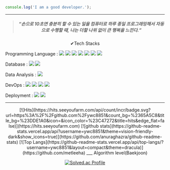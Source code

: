 
```javascript
console.log('I am a good developer.');
```
___
<div align=center>

> ##### <q>손으로 10초면 충분히 할 수 있는 일을 컴퓨터로 하루 종일 프로그래밍해서 자동으로 수행할 때, 나는 더할 나위 없이 큰 행복을 느낀다.</q>

</div>

<div align=center>
  
✔Tech Stacks

</div>

Programming Language :  ![](https://img.shields.io/badge/Html-E34F26?style=flat-square&logo=Html5&logoColor=white)
![](https://img.shields.io/badge/Css-1572B6?style=flat-square&logo=Css3&logoColor=white)
![](https://img.shields.io/badge/Javascript-F7DF1E?style=flat-square&logo=Javascript&logoColor=white)
![](https://img.shields.io/badge/React-61DAFB?style=flat-square&logo=React&logoColor=white)
![](https://img.shields.io/badge/C-A8B9CC?style=flat-square&logo=C&logoColor=white)
<img src="https://img.shields.io/badge/c++-00599C?style=flat-square&logo=c%2B%2B&logoColor=white"/></a>
![](https://img.shields.io/badge/Python-3776AB?style=flat-square&logo=Python&logoColor=white)

Database : 
![](https://img.shields.io/badge/mysql-4479A1?style=flat-square&logo=MySQL&logoColor=white)
![](https://img.shields.io/badge/firebase-FFCA28?style=flat-square&logo=Firebase&logoColor=white)

Data Analysis :
![](https://img.shields.io/badge/Jupyter-F37626?style=flat-square&logo=Jupyter&logoColor=white)

DevOps : 
![](https://img.shields.io/badge/Github-181717?style=flat-square&logo=GitHub&logoColor=white)
![](https://img.shields.io/badge/Docker-2496ED?style=flat-square&logo=Docker&logoColor=white)
![](https://img.shields.io/badge/Jenkins-D24939?style=flat-square&logo=Jenkins&logoColor=white)
![](https://img.shields.io/badge/Selenium-43B02A?style=flat-square&logo=Selenium&logoColor=white)

Deployment : 
![](https://img.shields.io/badge/aws-232F3E?style=flat-square&logo=AmazonAWS&logoColor=white)
![](https://img.shields.io/badge/firebase-FFCA28?style=flat-square&logo=Firebase&logoColor=white)
___

<div align=center>
[![Hits](https://hits.seeyoufarm.com/api/count/incr/badge.svg?url=https%3A%2F%2Fgithub.com%2Fywc8851&count_bg=%2365A5C8&title_bg=%23DDE1A0&icon=&icon_color=%23C47272&title=hits&edge_flat=false)](https://hits.seeyoufarm.com)
[![github stats](https://github-readme-stats.vercel.app/api?username=ywc8851&theme=vision-friendly-dark&show_icons=true)](https://github.com/anuraghazra/github-readme-stats)
[![Top Langs](https://github-readme-stats.vercel.app/api/top-langs/?username=ywc8851&layout=compact&theme=dracula)](https://github.com/metleeha)
___
Algorithm level(Baekjoon)
  
[![Solved.ac Profile](http://mazassumnida.wtf/api/v2/generate_badge?boj=ywc8851)](https://solved.ac/ywc8851/)
  
</div>
<!--![footer](https://capsule-render.vercel.app/api?type=slice&color=F8E2CF&section=footer) ![header](https://capsule-render.vercel.app/apitype=slice&color=A3DCBE&section=header&fontSize=90&text=Yongwoo's%20Profile&fontColor=FFA883) -->

